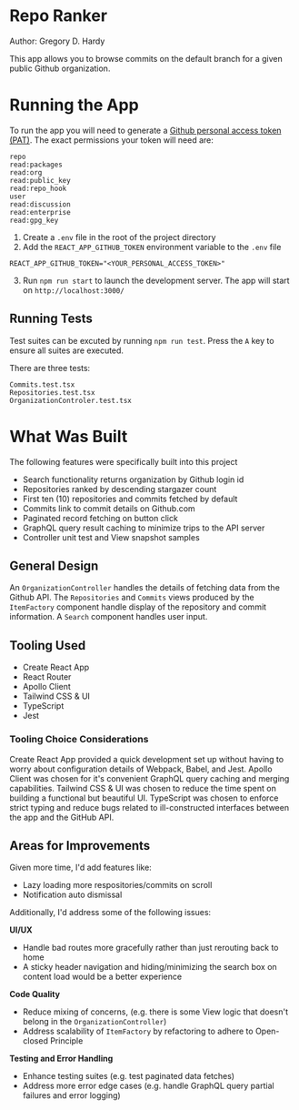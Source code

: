 # Repo Ranker

Author: Gregory D. Hardy

This app allows you to browse commits on the default branch for a given public Github organization.

# Running the App

To run the app you will need to generate a [Github personal access token (PAT)](https://docs.github.com/en/authentication/keeping-your-account-and-data-secure/creating-a-personal-access-token). The exact permissions your token will need are:

```
repo
read:packages
read:org
read:public_key
read:repo_hook
user
read:discussion
read:enterprise
read:gpg_key
```

1. Create a `.env` file in the root of the project directory
2. Add the `REACT_APP_GITHUB_TOKEN` environment variable to the `.env` file

```
REACT_APP_GITHUB_TOKEN="<YOUR_PERSONAL_ACCESS_TOKEN>"
```

3. Run `npm run start` to launch the development server. The app will start on `http://localhost:3000/`

## Running Tests

Test suites can be excuted by running `npm run test`. Press the `A` key to ensure all suites are executed.

There are three tests:

```
Commits.test.tsx
Repositories.test.tsx
OrganizationControler.test.tsx
```

# What Was Built

The following features were specifically built into this project

- Search functionality returns organization by Github login id
- Repositories ranked by descending stargazer count
- First ten (10) repositories and commits fetched by default
- Commits link to commit details on Github.com
- Paginated record fetching on button click
- GraphQL query result caching to minimize trips to the API server
- Controller unit test and View snapshot samples

## General Design

An `OrganizationController` handles the details of fetching data from the Github API. The `Repositories` and `Commits` views produced by the `ItemFactory` component handle display of the repository and commit information. A `Search` component handles user input.

## Tooling Used

- Create React App
- React Router
- Apollo Client
- Tailwind CSS & UI
- TypeScript
- Jest

### Tooling Choice Considerations

Create React App provided a quick development set up without having to worry about configuration details of Webpack, Babel, and Jest. Apollo Client was chosen for it's convenient GraphQL query caching and merging capabilities. Tailwind CSS & UI was chosen to reduce the time spent on building a functional but beautiful UI. TypeScript was chosen to enforce strict typing and reduce bugs related to ill-constructed interfaces between the app and the GitHub API.

## Areas for Improvements

Given more time, I'd add features like:

- Lazy loading more respositories/commits on scroll
- Notification auto dismissal

Additionally, I'd address some of the following issues:

**UI/UX**

- Handle bad routes more gracefully rather than just rerouting back to home
- A sticky header navigation and hiding/minimizing the search box on content load would be a better experience

**Code Quality**

- Reduce mixing of concerns, (e.g. there is some View logic that doesn't belong in the `OrganizationController`)
- Address scalability of `ItemFactory` by refactoring to adhere to Open-closed Principle

**Testing and Error Handling**

- Enhance testing suites (e.g. test paginated data fetches)
- Address more error edge cases (e.g. handle GraphQL query partial failures and error logging)
